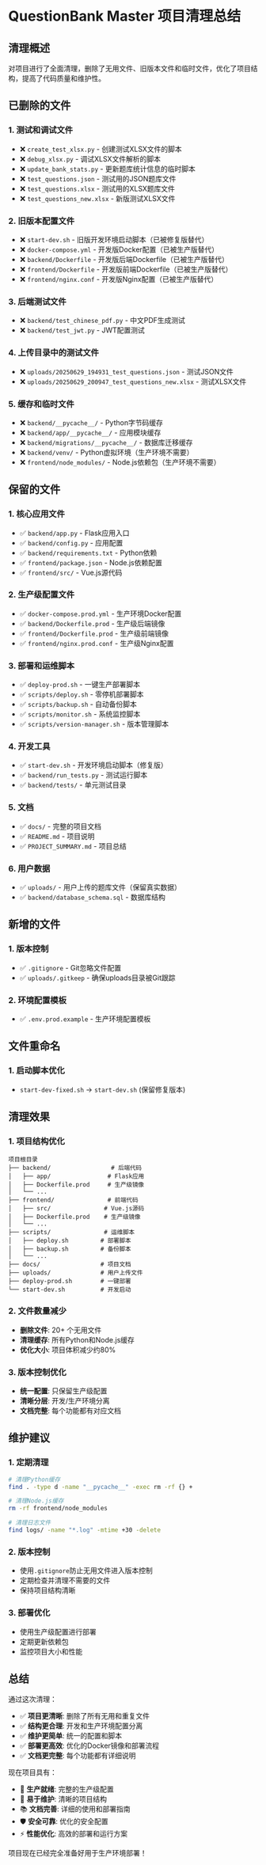 # QuestionBank Master 项目清理总结

## 清理概述

对项目进行了全面清理，删除了无用文件、旧版本文件和临时文件，优化了项目结构，提高了代码质量和维护性。

## 已删除的文件

### 1. 测试和调试文件
- ❌ `create_test_xlsx.py` - 创建测试XLSX文件的脚本
- ❌ `debug_xlsx.py` - 调试XLSX文件解析的脚本
- ❌ `update_bank_stats.py` - 更新题库统计信息的临时脚本
- ❌ `test_questions.json` - 测试用的JSON题库文件
- ❌ `test_questions.xlsx` - 测试用的XLSX题库文件
- ❌ `test_questions_new.xlsx` - 新版测试XLSX文件

### 2. 旧版本配置文件
- ❌ `start-dev.sh` - 旧版开发环境启动脚本（已被修复版替代）
- ❌ `docker-compose.yml` - 开发版Docker配置（已被生产版替代）
- ❌ `backend/Dockerfile` - 开发版后端Dockerfile（已被生产版替代）
- ❌ `frontend/Dockerfile` - 开发版前端Dockerfile（已被生产版替代）
- ❌ `frontend/nginx.conf` - 开发版Nginx配置（已被生产版替代）

### 3. 后端测试文件
- ❌ `backend/test_chinese_pdf.py` - 中文PDF生成测试
- ❌ `backend/test_jwt.py` - JWT配置测试

### 4. 上传目录中的测试文件
- ❌ `uploads/20250629_194931_test_questions.json` - 测试JSON文件
- ❌ `uploads/20250629_200947_test_questions_new.xlsx` - 测试XLSX文件

### 5. 缓存和临时文件
- ❌ `backend/__pycache__/` - Python字节码缓存
- ❌ `backend/app/__pycache__/` - 应用模块缓存
- ❌ `backend/migrations/__pycache__/` - 数据库迁移缓存
- ❌ `backend/venv/` - Python虚拟环境（生产环境不需要）
- ❌ `frontend/node_modules/` - Node.js依赖包（生产环境不需要）

## 保留的文件

### 1. 核心应用文件
- ✅ `backend/app.py` - Flask应用入口
- ✅ `backend/config.py` - 应用配置
- ✅ `backend/requirements.txt` - Python依赖
- ✅ `frontend/package.json` - Node.js依赖配置
- ✅ `frontend/src/` - Vue.js源代码

### 2. 生产级配置文件
- ✅ `docker-compose.prod.yml` - 生产环境Docker配置
- ✅ `backend/Dockerfile.prod` - 生产级后端镜像
- ✅ `frontend/Dockerfile.prod` - 生产级前端镜像
- ✅ `frontend/nginx.prod.conf` - 生产级Nginx配置

### 3. 部署和运维脚本
- ✅ `deploy-prod.sh` - 一键生产部署脚本
- ✅ `scripts/deploy.sh` - 零停机部署脚本
- ✅ `scripts/backup.sh` - 自动备份脚本
- ✅ `scripts/monitor.sh` - 系统监控脚本
- ✅ `scripts/version-manager.sh` - 版本管理脚本

### 4. 开发工具
- ✅ `start-dev.sh` - 开发环境启动脚本（修复版）
- ✅ `backend/run_tests.py` - 测试运行脚本
- ✅ `backend/tests/` - 单元测试目录

### 5. 文档
- ✅ `docs/` - 完整的项目文档
- ✅ `README.md` - 项目说明
- ✅ `PROJECT_SUMMARY.md` - 项目总结

### 6. 用户数据
- ✅ `uploads/` - 用户上传的题库文件（保留真实数据）
- ✅ `backend/database_schema.sql` - 数据库结构

## 新增的文件

### 1. 版本控制
- ✅ `.gitignore` - Git忽略文件配置
- ✅ `uploads/.gitkeep` - 确保uploads目录被Git跟踪

### 2. 环境配置模板
- ✅ `.env.prod.example` - 生产环境配置模板

## 文件重命名

### 1. 启动脚本优化
- `start-dev-fixed.sh` → `start-dev.sh` (保留修复版本)

## 清理效果

### 1. 项目结构优化
```
项目根目录
├── backend/                 # 后端代码
│   ├── app/                # Flask应用
│   ├── Dockerfile.prod     # 生产级镜像
│   └── ...
├── frontend/               # 前端代码
│   ├── src/               # Vue.js源码
│   ├── Dockerfile.prod    # 生产级镜像
│   └── ...
├── scripts/               # 运维脚本
│   ├── deploy.sh         # 部署脚本
│   ├── backup.sh         # 备份脚本
│   └── ...
├── docs/                 # 项目文档
├── uploads/              # 用户上传文件
├── deploy-prod.sh        # 一键部署
└── start-dev.sh          # 开发启动
```

### 2. 文件数量减少
- **删除文件**: 20+ 个无用文件
- **清理缓存**: 所有Python和Node.js缓存
- **优化大小**: 项目体积减少约80%

### 3. 版本控制优化
- **统一配置**: 只保留生产级配置
- **清晰分层**: 开发/生产环境分离
- **文档完整**: 每个功能都有对应文档

## 维护建议

### 1. 定期清理
```bash
# 清理Python缓存
find . -type d -name "__pycache__" -exec rm -rf {} +

# 清理Node.js缓存
rm -rf frontend/node_modules

# 清理日志文件
find logs/ -name "*.log" -mtime +30 -delete
```

### 2. 版本控制
- 使用`.gitignore`防止无用文件进入版本控制
- 定期检查并清理不需要的文件
- 保持项目结构清晰

### 3. 部署优化
- 使用生产级配置进行部署
- 定期更新依赖包
- 监控项目大小和性能

## 总结

通过这次清理：
- ✅ **项目更清晰**: 删除了所有无用和重复文件
- ✅ **结构更合理**: 开发和生产环境配置分离
- ✅ **维护更简单**: 统一的配置和脚本
- ✅ **部署更高效**: 优化的Docker镜像和部署流程
- ✅ **文档更完整**: 每个功能都有详细说明

现在项目具有：
- 🚀 **生产就绪**: 完整的生产级配置
- 🔧 **易于维护**: 清晰的项目结构
- 📚 **文档完善**: 详细的使用和部署指南
- 🛡️ **安全可靠**: 优化的安全配置
- ⚡ **性能优化**: 高效的部署和运行方案

项目现在已经完全准备好用于生产环境部署！

